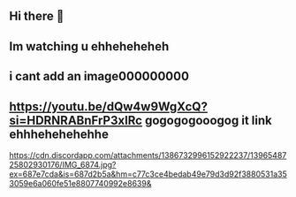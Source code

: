 ## Hi there 👋
## Im watching u ehheheheheh
## i cant add an image000000000
## https://youtu.be/dQw4w9WgXcQ?si=HDRNRABnFrP3xIRc gogogogooogog it link ehhhehehehehhe
https://cdn.discordapp.com/attachments/1386732996152922237/1396548725802930176/IMG_6874.jpg?ex=687e7cda&is=687d2b5a&hm=c77c3ce4bedab49e79d3d92f3880531a353059e6a060fe51e8807740992e8639&
